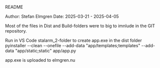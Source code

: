 README

Author: Stefan Elmgren
Date: 2025-03-21 - 2025-04-05

Most of the files in Dist and Build-folders were to big to imnlude in the GIT repository.

Run in VS Code stalarm_2-folder to create app.exe in the dist folder
    pyinstaller --clean --onefile --add-data "app/templates;templates" --add-data "app/static;static" app/app.py

app.exe is uploaded to elmgren.nu

